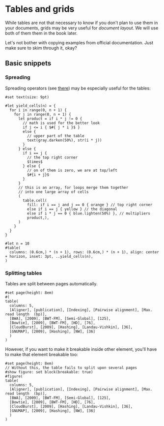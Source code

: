 # Tables and grids

While tables are not that necessary to know if you don't plan to use them in your documents, grids may be very useful for _document layout_. We will use both of them them in the book later.

Let's not bother with copying examples from official documentation. Just make sure to skim through it, okay?

## Basic snippets

### Spreading

Spreading operators (see [there](../scripting/arguments.md)) may be especially useful for the tables:

```typ
#set text(size: 9pt)

#let yield_cells(n) = {
  for i in range(0, n + 1) {
    for j in range(0, n + 1) {
      let product = if i * j != 0 {
        // math is used for the better look 
        if j <= i { $#{ j * i }$ } 
        else {
          // upper part of the table
          text(gray.darken(50%), str(i * j))
        }
      } else {
        if i == j {
          // the top right corner 
          $times$
        } else {
          // on of them is zero, we are at top/left
          $#{i + j}$
        }
      }
      // this is an array, for loops merge them together
      // into one large array of cells
      (
        table.cell(
          fill: if i == j and j == 0 { orange } // top right corner
          else if i == j { yellow } // the diagonal
          else if i * j == 0 { blue.lighten(50%) }, // multipliers
          product,),
      )
    }
  }
}

#let n = 10
#table(
  columns: (0.6cm,) * (n + 1), rows: (0.6cm,) * (n + 1), align: center + horizon, inset: 3pt, ..yield_cells(n),
)
```

### Splitting tables

Tables are split between pages automatically.
```typ
#set page(height: 8em)
#(
table(
  columns: 5,
  [Aligner], [publication], [Indexing], [Pairwise alignment], [Max. read length  (bp)],
  [BWA], [2009], [BWT-FM], [Semi-Global], [125],
  [Bowtie], [2009], [BWT-FM], [HD], [76],
  [CloudBurst], [2009], [Hashing], [Landau-Vishkin], [36],
  [GNUMAP], [2009], [Hashing], [NW], [36]
  )
)
```

However, if you want to make it breakable inside other element, you'll have to make that element breakable too:

```typ
#set page(height: 8em)
// Without this, the table fails to split upon several pages
#show figure: set block(breakable: true)
#figure(
table(
  columns: 5,
  [Aligner], [publication], [Indexing], [Pairwise alignment], [Max. read length  (bp)],
  [BWA], [2009], [BWT-FM], [Semi-Global], [125],
  [Bowtie], [2009], [BWT-FM], [HD], [76],
  [CloudBurst], [2009], [Hashing], [Landau-Vishkin], [36],
  [GNUMAP], [2009], [Hashing], [NW], [36]
  )
)
```